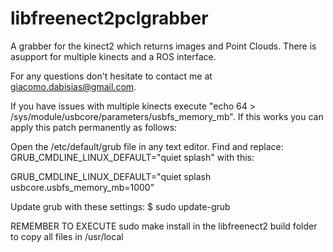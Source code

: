 libfreenect2pclgrabber
======================

A grabber for the kinect2 which returns images and Point Clouds. 
There is asupport for multiple kinects and a ROS interface.

For any questions don't hesitate to contact me at giacomo.dabisias@gmail.com.

If you have issues with multiple kinects execute "echo 64 > /sys/module/usbcore/parameters/usbfs_memory_mb". If this works you can apply this patch permanently as follows:

Open the /etc/default/grub file in any text editor. Find and replace:
GRUB_CMDLINE_LINUX_DEFAULT="quiet splash"
with this:

GRUB_CMDLINE_LINUX_DEFAULT="quiet splash usbcore.usbfs_memory_mb=1000"

Update grub with these settings:
$ sudo update-grub

REMEMBER TO EXECUTE sudo make install in the libfreenect2 build folder to copy all files in /usr/local
